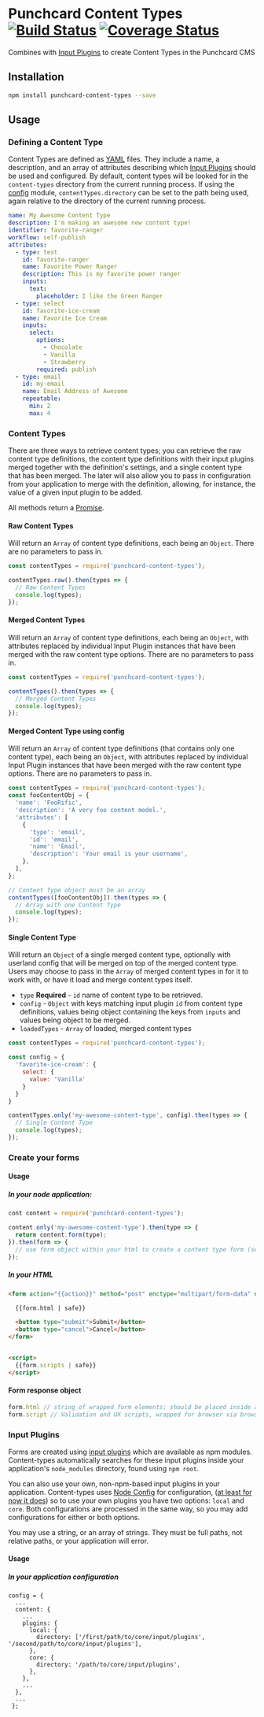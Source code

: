 # Punchcard Content Types [![Build Status](https://travis-ci.org/punchcard-cms/content-types.svg?branch=master)](https://travis-ci.org/punchcard-cms/content-types) [![Coverage Status](https://coveralls.io/repos/github/punchcard-cms/content-types/badge.svg?branch=master)](https://coveralls.io/github/punchcard-cms/content-types?branch=master)

Combines with [Input Plugins](https://www.npmjs.com/browse/keyword/input-plugin) to create Content Types in the Punchcard CMS

## Installation

```bash
npm install punchcard-content-types --save
```

## Usage

### Defining a Content Type

Content Types are defined as [YAML](http://yaml.org/) files. They include a name, a description, and an array of attributes describing which [Input Plugins](https://www.npmjs.com/browse/keyword/input-plugin) should be used and configured. By default, content types will be looked for in the `content-types` directory from the current running process. If using the [config](https://www.npmjs.com/package/config) module, `contentTypes.directory` can be set to the path being used, again relative to the directory of the current running process.

```yaml
name: My Awesome Content Type
description: I'm making an awesome new content type!
identifier: favorite-ranger
workflow: self-publish
attributes:
  - type: text
    id: favorite-ranger
    name: Favorite Power Ranger
    description: This is my favorite power ranger
    inputs:
      text:
        placeholder: I like the Green Ranger
  - type: select
    id: favorite-ice-cream
    name: Favorite Ice Cream
    inputs:
      select:
        options:
          - Chocolate
          - Vanilla
          - Strawberry
        required: publish
  - type: email
    id: my-email
    name: Email Address of Awesome
    repeatable:
      min: 2
      max: 4
```

### Content Types

There are three ways to retrieve content types; you can retrieve the raw content type definitions, the content type definitions with their input plugins merged together with the definition's settings, and a single content type that has been merged. The later will also allow you to pass in configuration from your application to merge with the definition, allowing, for instance, the value of a given input plugin to be added.

All methods return a [Promise](https://developer.mozilla.org/en-US/docs/Web/JavaScript/Reference/Global_Objects/Promise).

#### Raw Content Types

Will return an `Array` of content type definitions, each being an `Object`. There are no parameters to pass in.

```javascript
const contentTypes = require('punchcard-content-types');

contentTypes.raw().then(types => {
  // Raw Content Types
  console.log(types);
});
```

#### Merged Content Types

Will return an `Array` of content type definitions, each being an `Object`, with attributes replaced by individual Input Plugin instances that have been merged with the raw content type options. There are no parameters to pass in.

```javascript
const contentTypes = require('punchcard-content-types');

contentTypes().then(types => {
  // Merged Content Types
  console.log(types);
});
```

#### Merged Content Type using config

Will return an `Array` of content type definitions (that contains only one content type), each being an `Object`, with attributes replaced by individual Input Plugin instances that have been merged with the raw content type options. There are no parameters to pass in.

```javascript
const contentTypes = require('punchcard-content-types');
const fooContentObj = {
  'name': 'FooRific',
  'description': 'A very foo content model.',
  'attributes': [
    {
      'type': 'email',
      'id': 'email',
      'name': 'Email',
      'description': 'Your email is your username',
    },
  ],
};

// Content Type object must be an array
contentTypes([fooContentObj]).then(types => {
  // Array with one Content Type
  console.log(types);
});
```

#### Single Content Type

Will return an `Object` of a single merged content type, optionally with userland config that will be merged on top of the merged content type. Users may choose to pass in the `Array` of merged content types in for it to work with, or have it load and merge content types itself.

* `type` **Required** - `id` name of content type to be retrieved.
* `config` - `Object` with keys matching input plugin `id` from content type definitions, values being object containing the keys from `inputs` and values being object to be merged.
* `loadedTypes` - `Array` of loaded, merged content types


```javascript
const contentTypes = require('punchcard-content-types');

const config = {
  'favorite-ice-cream': {
    select: {
      value: 'Vanilla'
    }
  }
}

contentTypes.only('my-awesome-content-type', config).then(types => {
  // Single Content Type
  console.log(types);
});
```

### Create your forms

#### Usage

##### In your node application:

```javascript
cont content = require('punchcard-content-types');

content.only('my-awesome-content-type').then(type => {
  return content.form(type);
}).then(form => {
  // use form object within your html to create a content type form (see below)
});
```

##### In your HTML

```html
<form action="{{action}}" method="post" enctype="multipart/form-data" novalidate>

  {{form.html | safe}}

  <button type="submit">Submit</button>
  <button type="cancel">Cancel</button>
</form>


<script>
  {{form.scripts | safe}}
</script>
```

#### Form response object

```javascript
form.html // string of wrapped form elements; should be placed inside a <form> tag
form.script // Validation and UX scripts, wrapped for browser via browserify
```

### Input Plugins

Forms are created using [input plugins](https://www.npmjs.com/search?q=input-plugin-) which are available as npm modules. Content-types automatically searches for these input plugins inside your application's `node_modules` directory, found using `npm root`.

You can also use your own, non-npm-based input plugins in your application. Content-types uses [Node Config](https://github.com/lorenwest/node-config) for configuration, ([at least for now it does](https://github.com/punchcard-cms/content-types/issues/97)) so to use your own plugins you have two options: `local` and `core`. Both configurations are processed in the same way, so you may add configurations for either or both options.

You may use a string, or an array of strings. They must be full paths, not relative paths, or your application will error.

#### Usage

##### In your application configuration

```
config = {
  ...
  content: {
    ...
    plugins: {
      local: {
        directory: ['/first/path/to/core/input/plugins', '/second/path/to/core/input/plugins'],
      },
      core: {
        directory: '/path/to/core/input/plugins',
      },
    },
    ...
  },
  ...
 };
```
